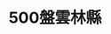 ---
title: "500盤雲林縣"
description: "收錄雲林縣500盤美食，帶你發現台灣在地美味。"
keywords:
  - 台灣美食
  - 雲林縣美食
  - 美食精選
  - 500盤
custom_css: "/css/events/dishes500/dishes.css"
type: "dishes500"
layout: "filter"
datePublished: "2025-06-21"
dateModified: "2025-06-21"
year: "y2024"
city: "雲林縣"
---